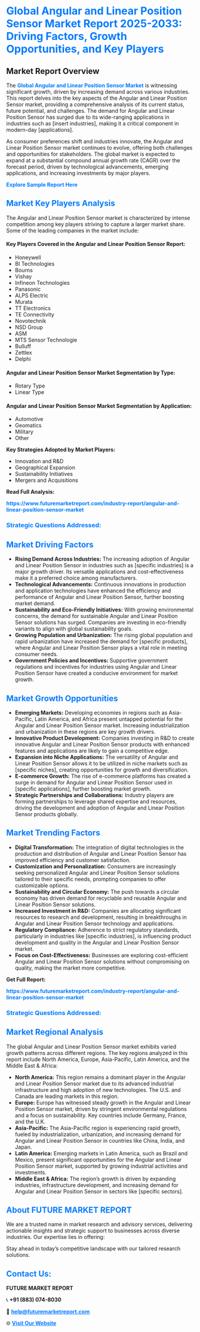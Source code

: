 <h1 style="color: #007BFF;">Global Angular and Linear Position Sensor Market Report 2025-2033: Driving Factors, Growth Opportunities, and Key Players</h1>

<section id="overview">
<h2>Market Report Overview</h2>
<p>The <a href="https://www.futuremarketreport.com/industry-report/angular-and-linear-position-sensor-market" style="color: #007BFF; text-decoration: none;"><strong>Global Angular and Linear Position Sensor Market</strong></a> is witnessing significant growth, driven by increasing demand across various industries. This report delves into the key aspects of the Angular and Linear Position Sensor market, providing a comprehensive analysis of its current status, future potential, and challenges. The demand for Angular and Linear Position Sensor has surged due to its wide-ranging applications in industries such as [insert industries], making it a critical component in modern-day [applications].</p>
<p>As consumer preferences shift and industries innovate, the Angular and Linear Position Sensor market continues to evolve, offering both challenges and opportunities for stakeholders. The global market is expected to expand at a substantial compound annual growth rate (CAGR) over the forecast period, driven by technological advancements, emerging applications, and increasing investments by major players.</p>
</section>

<section id="overview">
<p><a href="https://www.futuremarketreport.com/request-sample/reportId=52169" style="color: #007BFF; text-decoration: none;"><strong>Explore Sample Report Here</strong></a></p>
</section>

<section id="key-players">
<h2 style="color: #007BFF;">Market Key Players Analysis</h2>
<p>The Angular and Linear Position Sensor market is characterized by intense competition among key players striving to capture a larger market share. Some of the leading companies in the market include:</p>
<h4>Key Players Covered in the Angular and Linear Position Sensor Report:</h4>
<ul><li>Honeywell</li><li>BI Technologies</li><li>Bourns</li><li>Vishay</li><li>Infineon Technologies</li><li>Panasonic</li><li>ALPS Electric</li><li>Murata</li><li>TT Electronics</li><li>TE Connectivity</li><li>Novotechnik</li><li>NSD Group</li><li>ASM</li><li>MTS Sensor Technologie</li><li>Bulluff</li><li>Zettlex</li><li>Delphi</li></ul>
<h4>Angular and Linear Position Sensor Market Segmentation by Type:</h4>
<ul><li>Rotary Type</li><li>Linear Type</li></ul>

<h4>Angular and Linear Position Sensor Market Segmentation by Application:</h4>
<ul><li>Automotive</li><li>Geomatics</li><li>Military</li><li>Other</li></ul>
<p><strong>Key Strategies Adopted by Market Players:</strong></p>
<ul>
<li>Innovation and R&D</li>
<li>Geographical Expansion</li>
<li>Sustainability Initiatives</li>
<li>Mergers and Acquisitions</li>
</ul>
</section>

<section>
<p><strong>Read Full Analysis: </strong></p><a href="https://www.futuremarketreport.com/industry-report/angular-and-linear-position-sensor-market" style="color: #007BFF; text-decoration: none;"><strong>https://www.futuremarketreport.com/industry-report/angular-and-linear-position-sensor-market</strong></a>
<h3 style="color: #007BFF;">Strategic Questions Addressed:</h3>
</section>

<section id="driving-factors">
<h2 style="color: #007BFF;">Market Driving Factors</h2>
<ul>
<li><strong>Rising Demand Across Industries:</strong> The increasing adoption of Angular and Linear Position Sensor in industries such as [specific industries] is a major growth driver. Its versatile applications and cost-effectiveness make it a preferred choice among manufacturers.</li>
<li><strong>Technological Advancements:</strong> Continuous innovations in production and application technologies have enhanced the efficiency and performance of Angular and Linear Position Sensor, further boosting market demand.</li>
<li><strong>Sustainability and Eco-Friendly Initiatives:</strong> With growing environmental concerns, the demand for sustainable Angular and Linear Position Sensor solutions has surged. Companies are investing in eco-friendly variants to align with global sustainability goals.</li>
<li><strong>Growing Population and Urbanization:</strong> The rising global population and rapid urbanization have increased the demand for [specific products], where Angular and Linear Position Sensor plays a vital role in meeting consumer needs.</li>
<li><strong>Government Policies and Incentives:</strong> Supportive government regulations and incentives for industries using Angular and Linear Position Sensor have created a conducive environment for market growth.</li>
</ul>
</section>

<section id="growth-opportunities">
<h2 style="color: #007BFF;">Market Growth Opportunities</h2>
<ul>
<li><strong>Emerging Markets:</strong> Developing economies in regions such as Asia-Pacific, Latin America, and Africa present untapped potential for the Angular and Linear Position Sensor market. Increasing industrialization and urbanization in these regions are key growth drivers.</li>
<li><strong>Innovative Product Development:</strong> Companies investing in R&D to create innovative Angular and Linear Position Sensor products with enhanced features and applications are likely to gain a competitive edge.</li>
<li><strong>Expansion into Niche Applications:</strong> The versatility of Angular and Linear Position Sensor allows it to be utilized in niche markets such as [specific niches], creating opportunities for growth and diversification.</li>
<li><strong>E-commerce Growth:</strong> The rise of e-commerce platforms has created a surge in demand for Angular and Linear Position Sensor used in [specific applications], further boosting market growth.</li>
<li><strong>Strategic Partnerships and Collaborations:</strong> Industry players are forming partnerships to leverage shared expertise and resources, driving the development and adoption of Angular and Linear Position Sensor products globally.</li>
</ul>
</section>

<section id="trending-factors">
<h2 style="color: #007BFF;">Market Trending Factors</h2>
<ul>
<li><strong>Digital Transformation:</strong> The integration of digital technologies in the production and distribution of Angular and Linear Position Sensor has improved efficiency and customer satisfaction.</li>
<li><strong>Customization and Personalization:</strong> Consumers are increasingly seeking personalized Angular and Linear Position Sensor solutions tailored to their specific needs, prompting companies to offer customizable options.</li>
<li><strong>Sustainability and Circular Economy:</strong> The push towards a circular economy has driven demand for recyclable and reusable Angular and Linear Position Sensor solutions.</li>
<li><strong>Increased Investment in R&D:</strong> Companies are allocating significant resources to research and development, resulting in breakthroughs in Angular and Linear Position Sensor technology and applications.</li>
<li><strong>Regulatory Compliance:</strong> Adherence to strict regulatory standards, particularly in industries like [specific industries], is influencing product development and quality in the Angular and Linear Position Sensor market.</li>
<li><strong>Focus on Cost-Effectiveness:</strong> Businesses are exploring cost-efficient Angular and Linear Position Sensor solutions without compromising on quality, making the market more competitive.</li>
</ul>
</section>

<section>
<p><strong>Get Full Report: </strong></p><a href="https://www.futuremarketreport.com/industry-report/angular-and-linear-position-sensor-market" style="color: #007BFF; text-decoration: none;"><strong>https://www.futuremarketreport.com/industry-report/angular-and-linear-position-sensor-market</strong></a>
<h3 style="color: #007BFF;">Strategic Questions Addressed:</h3>
</section>


<section id="regional-analysis">
<h2 style="color: #007BFF;">Market Regional Analysis</h2>
<p>The global Angular and Linear Position Sensor market exhibits varied growth patterns across different regions. The key regions analyzed in this report include North America, Europe, Asia-Pacific, Latin America, and the Middle East & Africa:</p>
<ul>
<li><strong>North America:</strong> This region remains a dominant player in the Angular and Linear Position Sensor market due to its advanced industrial infrastructure and high adoption of new technologies. The U.S. and Canada are leading markets in this region.</li>
<li><strong>Europe:</strong> Europe has witnessed steady growth in the Angular and Linear Position Sensor market, driven by stringent environmental regulations and a focus on sustainability. Key countries include Germany, France, and the U.K.</li>
<li><strong>Asia-Pacific:</strong> The Asia-Pacific region is experiencing rapid growth, fueled by industrialization, urbanization, and increasing demand for Angular and Linear Position Sensor in countries like China, India, and Japan.</li>
<li><strong>Latin America:</strong> Emerging markets in Latin America, such as Brazil and Mexico, present significant opportunities for the Angular and Linear Position Sensor market, supported by growing industrial activities and investments.</li>
<li><strong>Middle East & Africa:</strong> The region’s growth is driven by expanding industries, infrastructure development, and increasing demand for Angular and Linear Position Sensor in sectors like [specific sectors].</li>
</ul>
</section>

<footer>
<h2 style="color: #007BFF;">About FUTURE MARKET REPORT</h2>
<p>We are a trusted name in market research and advisory services, delivering actionable insights and strategic support to businesses across diverse industries. Our expertise lies in offering:</p>

<p>Stay ahead in today’s competitive landscape with our tailored research solutions.</p>

<h2 style="color: #007BFF;">Contact Us:</h2>
<p><strong>FUTURE MARKET REPORT</strong></p>
<p>📞 <strong>+91 (883) 074-8030</strong></p>
<p>📧 <strong><a href="mailto:help@futuremarketreport.com" style="color: #007BFF;">help@futuremarketreport.com</a></strong></p>
<p>🌐 <strong><a href="https://www.futuremarketreport.com/" style="color: #007BFF;">Visit Our Website</a></strong></p>
</footer>